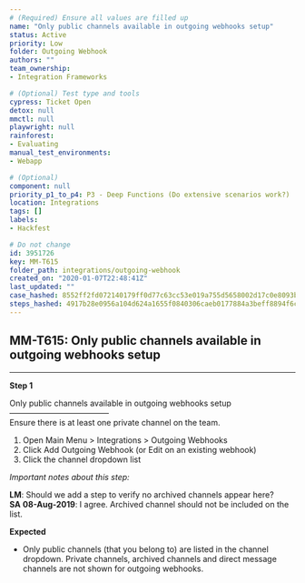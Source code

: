 ```yaml
---
# (Required) Ensure all values are filled up
name: "Only public channels available in outgoing webhooks setup"
status: Active
priority: Low
folder: Outgoing Webhook
authors: ""
team_ownership: 
- Integration Frameworks

# (Optional) Test type and tools
cypress: Ticket Open
detox: null
mmctl: null
playwright: null
rainforest: 
- Evaluating
manual_test_environments: 
- Webapp

# (Optional)
component: null
priority_p1_to_p4: P3 - Deep Functions (Do extensive scenarios work?)
location: Integrations
tags: []
labels: 
- Hackfest

# Do not change
id: 3951726
key: MM-T615
folder_path: integrations/outgoing-webhook
created_on: "2020-01-07T22:48:41Z"
last_updated: ""
case_hashed: 8552ff2fd072140179ff0d77c63cc53e019a755d5658002d17c0e8093bda1517e94de3bcd2639f104be8bb3ae1576ae6
steps_hashed: 4917b28e0956a104d624a1655f0840306caeb0177884a3beff8894f6c7a18bc57cad197f87ba6186caf1267f608a2aa2
---
```


## MM-T615: Only public channels available in outgoing webhooks setup

---

**Step 1**

Only public channels available in outgoing webhooks setup\
–––––––––––––––––––––––––\
Ensure there is at least one private channel on the team.

1. Open Main Menu > Integrations > Outgoing Webhooks
2. Click Add Outgoing Webhook (or Edit on an existing webhook)
3. Click the channel dropdown list

_Important notes about this step:_

**LM**: Should we add a step to verify no archived channels appear here?\
**SA** **08-Aug-2019**: I agree. Archived channel should not be included on the list.

**Expected**

- Only public channels (that you belong to) are listed in the channel dropdown. Private channels, archived channels and direct message channels are not shown for outgoing webhooks.

